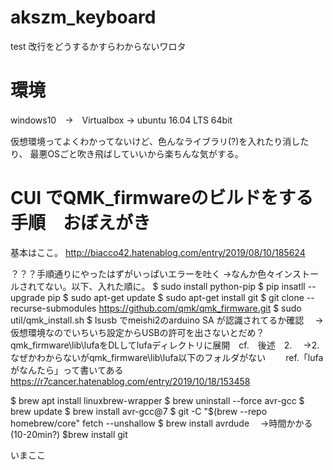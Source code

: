 # akszm_keyboard
test
改行をどうするかすらわからないワロタ

# 環境
windows10　->　Virtualbox -> ubuntu 16.04 LTS 64bit

仮想環境ってよくわかってないけど、色んなライブラリ(?)を入れたり消したり、
最悪OSごと吹き飛ばしていいから楽ちんな気がする。

# CUI でQMK_firmwareのビルドをする手順　おぼえがき
基本はここ。
http://biacco42.hatenablog.com/entry/2019/08/10/185624

？？？手順通りにやったはずがいっぱいエラーを吐く
->なんか色々インストールされてない。以下、入れた順に。
$ sudo install python-pip
$ pip insatll --upgrade pip
$ sudo apt-get update
$ sudo apt-get install git
$ git clone --recurse-submodules https://github.com/qmk/qmk_firmware.git
$ sudo util/qmk_install.sh
$ lsusb でmeishi2のarduino SA が認識されてるか確認
　->仮想環境なのでいちいち設定からUSBの許可を出さないとだめ？
qmk_firmware\lib\lufaをDLしてlufaディレクトリに展開　cf.　後述　2.
　->2. なぜかわからないがqmk_firmware\lib\lufa以下のフォルダがない
　　ref.「lufaがなんたら」って書いてある
　　https://r7cancer.hatenablog.com/entry/2019/10/18/153458

$ brew apt install linuxbrew-wrapper
$ brew uninstall --force avr-gcc
$ brew update
$ brew install avr-gcc@7
$ git -C "$(brew --repo homebrew/core" fetch --unshallow
$ brew install avrdude
　->時間かかる(10-20min?)
$brew install git

いまここ
